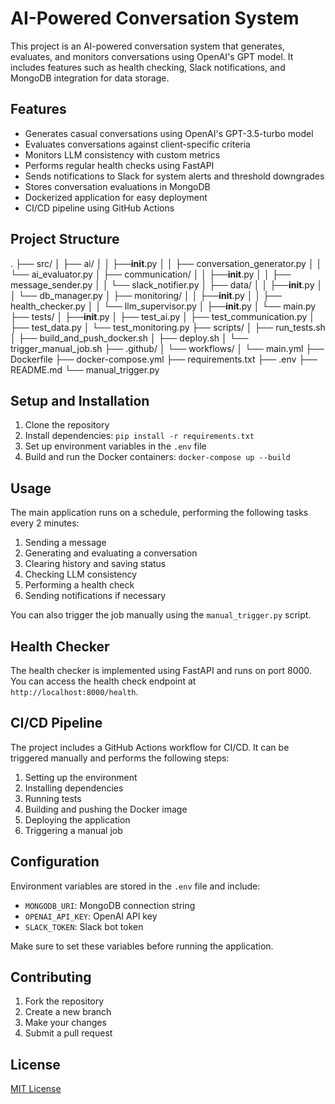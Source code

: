 # AI-Powered Conversation System

This project is an AI-powered conversation system that generates, evaluates, and monitors conversations using OpenAI's GPT model. It includes features such as health checking, Slack notifications, and MongoDB integration for data storage.

## Features

- Generates casual conversations using OpenAI's GPT-3.5-turbo model
- Evaluates conversations against client-specific criteria
- Monitors LLM consistency with custom metrics
- Performs regular health checks using FastAPI
- Sends notifications to Slack for system alerts and threshold downgrades
- Stores conversation evaluations in MongoDB
- Dockerized application for easy deployment
- CI/CD pipeline using GitHub Actions

## Project Structure

.
├── src/
│ ├── ai/
│ │ ├──**init**.py
│ │ ├── conversation_generator.py
│ │ └── ai_evaluator.py
│ ├── communication/
│ │ ├──**init**.py
│ │ ├── message_sender.py
│ │ └── slack_notifier.py
│ ├── data/
│ │ ├──**init**.py
│ │ └── db_manager.py
│ ├── monitoring/
│ │ ├──**init**.py
│ │ ├── health_checker.py
│ │ └── llm_supervisor.py
│ ├──**init**.py
│ └── main.py
├── tests/
│ ├──**init**.py
│ ├── test_ai.py
│ ├── test_communication.py
│ ├── test_data.py
│ └── test_monitoring.py
├── scripts/
│ ├── run_tests.sh
│ ├── build_and_push_docker.sh
│ ├── deploy.sh
│ └── trigger_manual_job.sh
├── .github/
│ └── workflows/
│ └── main.yml
├── Dockerfile
├── docker-compose.yml
├── requirements.txt
├── .env
├── README.md
└── manual_trigger.py

## Setup and Installation

1. Clone the repository
2. Install dependencies: `pip install -r requirements.txt`
3. Set up environment variables in the `.env` file
4. Build and run the Docker containers: `docker-compose up --build`

## Usage

The main application runs on a schedule, performing the following tasks every 2 minutes:

1. Sending a message
2. Generating and evaluating a conversation
3. Clearing history and saving status
4. Checking LLM consistency
5. Performing a health check
6. Sending notifications if necessary

You can also trigger the job manually using the `manual_trigger.py` script.

## Health Checker

The health checker is implemented using FastAPI and runs on port 8000. You can access the health check endpoint at `http://localhost:8000/health`.

## CI/CD Pipeline

The project includes a GitHub Actions workflow for CI/CD. It can be triggered manually and performs the following steps:

1. Setting up the environment
2. Installing dependencies
3. Running tests
4. Building and pushing the Docker image
5. Deploying the application
6. Triggering a manual job

## Configuration

Environment variables are stored in the `.env` file and include:

- `MONGODB_URI`: MongoDB connection string
- `OPENAI_API_KEY`: OpenAI API key
- `SLACK_TOKEN`: Slack bot token

Make sure to set these variables before running the application.

## Contributing

1. Fork the repository
2. Create a new branch
3. Make your changes
4. Submit a pull request

## License

[MIT License](https://opensource.org/licenses/MIT)
